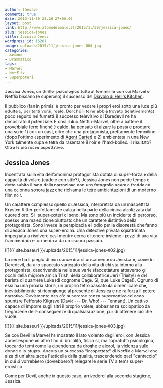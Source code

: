 ```yaml
---
author: thesave
comments: true
date: 2015-11-29 22:26:27+00:00
layout: post
link: http://www.atomodelmale.it/2015/11/30/jessica-jones/
slug: jessica-jones
title: Jessica Jones
wordpress_id: 16281
image: uploads/2015/11/jessica-jones-000.jpg
categories:
- Azione
- Drammatico
tags:
- Marvel
- Netflix
- Superpoteri
---
```


Jessica Jones, un thriller psicologico tutto al femminile con cui Marvel e Netflix bissano (e superano) il successo del [Diavolo di Hell's Kitchen](/2015/04/30/daredevil/).

Il pubblico (fan in primis) è pronto per vedere i propri eroi sotto una luce più adulta e, per tanti versi, reale. Benché il tema abbia trovato (relativamente) poco seguito nei fumetti, il successo televisivo di Daredevil ne ha dimostrato il potenziale.  E così il duo Netflix-Marvel, oltre a battere il proverbiale ferro finché è caldo, ha pensato di alzare la posta e produrre una serie 1) con un cast, oltre che una protagonista, prettamente femmiline (dopo l'ottimo esperimento di [Agent Carter](/2015/02/24/marvels-agent-carter/)) e 2) ambientata in una New York talmente cupa e tetra da rasentare il noir e l'hard-boiled. Il risultato? Oltre le più rosee aspettative.

## Jessica Jones

Incentrata sulla vita dell'omonima protagonista dotata di super-forza e della capacità di volare (cadere con stile?), Jessica Jones non perde tempo e detta subito il tono della narrazione con una fotografia scura e fredda ed una colonna sonora jazz che richiama le tetre ambientazioni di un moderno film noir.

Un carattere complesso quello di Jessica, interpretata da un'inaspettata Krysten Ritter perfettamente calata nella parte della cinica alcolizzata dal cuore d'oro. Si i super-poteri ci sono. Ma sono più un incidente di percorso, spesso una maledizione piuttosto che un carattere distintivo della protagonista. Sono invece la perspicacia e l'odio per la disonestà che fanno di Jessica Jones una super-eroina. Una detective privata squattrinata, impegnata a risolvere casi mentre cerca di tenere insieme i pezzi di una vita frammentata e tormentata da un oscuro passato.

![]({{ site.baseurl }}/uploads/2015/11/jessica-jones-002.jpg)

La serie ha il pregio di non concentrarsi unicamente su Jessica e, come in Daredevil, da uno spaccato variegato della vita di chi sta intorno alla protagonista, descrivendola nelle sue varie sfaccettature attraverso gli occhi della migliore amica Trish, della collaboratrice Jeri (Trinity!) e del barista di quartiere Luke (di cognome Cage. Si, quel Luke Cage!). Ognuno di essi ha una propria storia, un proprio tetro passato da dimenticare che, inevitabilmente, si ricongiunge al presente di Jessica e ne rafforza il potere narrativo. Ovviamente non c'è supereroe senza supercattivo ed ecco spuntare l'efferato Kilgrave (David --- Dr. Who! --- Tennant). Un cattivo capace di imporre sugli altri il proprio volere, abbastanza sociopatico da fregarsene delle conseguenze di qualsiasi azione, pur di ottenere ciò che vuole.

![]({{ site.baseurl }}/uploads/2015/11/jessica-jones-003.jpg)

Se con Devil la Marvel ha mostrato il lato violento degli eroi, con Jessica Jones espone un altro tipo di brutalità, fisica sì, ma sopratutto psicologica, toccando temi come la dipendenza da droghe e alcool, la violenza sulle donne e lo stupro. Ancora un successo "inaspettato" di Netflix e Marvel che alza di un'altra tacca l'asticella della qualità, trascendendo quel "cantuccio" in cui si vorrebbero (dovrebbero?) relegare le serie TV a tema super-eroistico.

Come per Devil, anche in questo caso, arrivederci alla seconda stagione, Jessica.
